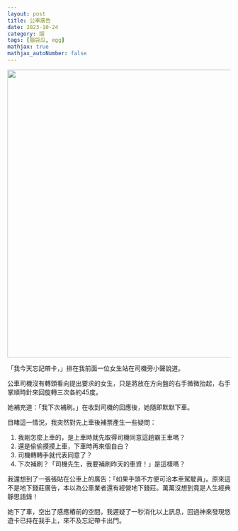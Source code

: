 ```yaml
---
layout: post
title: 公車廣告
date: 2023-10-24
category: 謅
tags: [腦袋瓜, egg]
mathjax: true
mathjax_autoNumber: false
---
```


<img src="/blog/assets/images/2023/ad.jpg" style="width: 650px;"/>

「我今天忘記帶卡，」排在我前面一位女生站在司機旁小聲說道。

<!--more-->

公車司機沒有轉頭看向提出要求的女生，只是將放在方向盤的右手微微抬起，右手掌順時針來回旋轉三次各約45度。

她補充道：「我下次補刷。」在收到司機的回應後，她隨即默默下車。

目睹這一情況，我突然對先上車後補票產生一些疑問：
1. 我剛怎麼上車的，是上車時就先取得司機同意這趟霸王車嗎？
2. 還是偷偷摸摸上車，下車時再來個自白？
3. 司機轉轉手就代表同意了？
4. 下次補刷？「司機先生，我要補刷昨天的車資！」是這樣嗎？

我還想到了一張張貼在公車上的廣告：「如果手頭不方便可洽本車駕駛員」。原來這不是地下錢莊廣告，本以為公車業者還有經營地下錢莊。萬萬沒想到竟是人生經典靜思語錄！

她下了車，空出了感應樁前的空間，我遲疑了一秒消化以上訊息，回過神來發現悠遊卡已持在我手上，來不及忘記帶卡出門。
